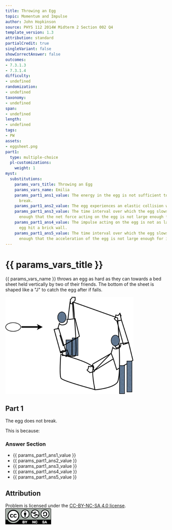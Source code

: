 ```yaml
---
title: Throwing an Egg
topic: Momentum and Impulse
author: John Hopkinson
source: PHYS 112 2014W Midterm 2 Section 002 Q4
template_version: 1.3
attribution: standard
partialCredit: true
singleVariant: false
showCorrectAnswer: false
outcomes:
- 7.3.1.3
- 7.3.1.4
difficulty:
- undefined
randomization:
- undefined
taxonomy:
- undefined
span:
- undefined
length:
- undefined
tags:
- PW
assets:
- eggsheet.png
part1:
  type: multiple-choice
  pl-customizations:
    weight: 1
myst:
  substitutions:
    params_vars_title: Throwing an Egg
    params_vars_name: Emilia
    params_part1_ans1_value: The energy in the egg is not sufficient to allow it to
      break.
    params_part1_ans2_value: The egg experiences an elastic collision with the sheet.
    params_part1_ans3_value: The time interval over which the egg slows down in short
      enough that the net force acting on the egg is not large enough for it to break.
    params_part1_ans4_value: The impulse acting on the egg is not as large as if the
      egg hit a brick wall.
    params_part1_ans5_value: The time interval over which the egg slows down is large
      enough that the acceleration of the egg is not large enough for it to break.
---
```

# {{ params_vars_title }}
{{ params_vars_name }} throws an egg as hard as they can towards a bed sheet held vertically by two of their friends.
The bottom of the sheet is shaped like a "J" to catch the egg after if falls.

<img src="eggsheet.png" alt="Figure of an egg thrown towards a bedsheet shaped like a 'J' held by two friends." width=400>

## Part 1

The egg does not break.

This is because:

### Answer Section

- {{ params_part1_ans1_value }}
- {{ params_part1_ans2_value }}
- {{ params_part1_ans3_value }}
- {{ params_part1_ans4_value }}
- {{ params_part1_ans5_value }}

## Attribution

Problem is licensed under the [CC-BY-NC-SA 4.0 license](https://creativecommons.org/licenses/by-nc-sa/4.0/).<br> ![The Creative Commons 4.0 license requiring attribution-BY, non-commercial-NC, and share-alike-SA license.](https://raw.githubusercontent.com/firasm/bits/master/by-nc-sa.png)
